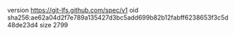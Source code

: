 version https://git-lfs.github.com/spec/v1
oid sha256:ae62a04d2f7e789a135427d3bc5add699b82b12fabff6238653f3c5d48de23d4
size 2799
